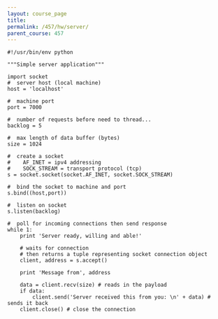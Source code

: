 ```yaml
---
layout: course_page
title: 
permalink: /457/hw/server/
parent_course: 457
---
```



	#!/usr/bin/env python

	"""Simple server application"""

	import socket
	#  server host (local machine)
	host = 'localhost' 

	#  machine port
	port = 7000

	#  number of requests before need to thread...
	backlog = 5

	#  max length of data buffer (bytes) 
	size = 1024

	#  create a socket
	#    AF_INET = ipv4 addressing 
	#    SOCK_STREAM = transport protocol (tcp)
	s = socket.socket(socket.AF_INET, socket.SOCK_STREAM) 

	#  bind the socket to machine and port
	s.bind((host,port)) 

	#  listen on socket
	s.listen(backlog)

	#  poll for incoming connections then send response
	while 1:
	    print 'Server ready, willing and able!'

	    # waits for connection 
	    # then returns a tuple representing socket connection object
	    client, address = s.accept()

	    print 'Message from', address
	    
	    data = client.recv(size) # reads in the payload
	    if data: 
	        client.send('Server received this from you: \n' + data) # sends it back
	    client.close() # close the connection

